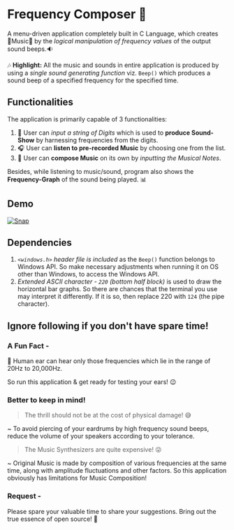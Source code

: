 # Frequency Composer :musical_keyboard:
A menu-driven application completely built in C Language, which creates :musical_score:Music:musical_score: by the *logical manipulation of frequency values* of the output sound beeps.:sound:

:notes: **Highlight:** All the music and sounds in entire application is produced by using a *single sound generating function* viz. ``Beep()`` which produces a sound beep of a specified frequency for the specified time. 


## Functionalities
The application is primarily capable of 3 functionalities:
1. :trumpet: User can *input a string of Digits* which is used to **produce Sound-Show** by harnessing frequencies from the digits.
2. :headphones: User can **listen to pre-recorded Music** by choosing one from the list. 
3. :microphone: User can **compose Music** on its own by *inputting the Musical Notes*.

Besides, while listening to music/sound, program also shows the **Frequency-Graph** of the sound being played. :bar_chart:


## Demo
[![Snap](https://drive.google.com/uc?id=1G7J-YOyYSys_cvkKILBs9BRAVJGiW6_2)](https://drive.google.com/open?id=1OShNYdHPQmz_8aocIhyPHCKYyu-aU7FD)


## Dependencies
1. *``<windows.h>`` header file is included* as the ``Beep()`` function belongs to Windows API. So make necessary adjustments when running it on OS other than Windows, to access the Windows API.
2. *Extended ASCII character - ``220`` (bottom half block)* is used to draw the horizontal bar graphs. So there are chances that the terminal you use may interpret it differently. If it is so, then replace 220 with ``124`` (the pipe character).


## Ignore following if you don't have spare time!
### A Fun Fact -
:eyes: Human ear can hear only those frequencies which lie in the range of 20Hz to 20,000Hz.

So run this application & get ready for testing your ears! :wink:

### Better to keep in mind!
> The thrill should not be at the cost of physical damage! :sweat_smile:
  
~ To avoid piercing of your eardrums by high frequency sound beeps, reduce the volume of your speakers according to your tolerance.
> The Music Synthesizers are quite expensive! :stuck_out_tongue_winking_eye:
  
~ Original Music is made by composition of various frequencies at the same time, along with amplitude fluctuations and other factors. So this application obviously has limitations for Music Composition!
  
### Request -
Please spare your valuable time to share your suggestions. Bring out the true essence of open source! :raised_hands:
